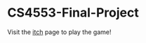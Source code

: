# CS4553-Final-Project

Visit the [itch](https://hiroki39.itch.io/interstellar-adventure) page to play the game!
